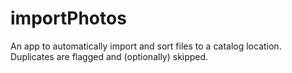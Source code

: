# importPhotos
An app to automatically import and sort files to a catalog location. Duplicates are flagged and (optionally) skipped.
